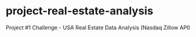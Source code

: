 # project-real-estate-analysis
Project #1 Challenge - USA Real Estate Data Analysis (Nasdaq Zillow API)
